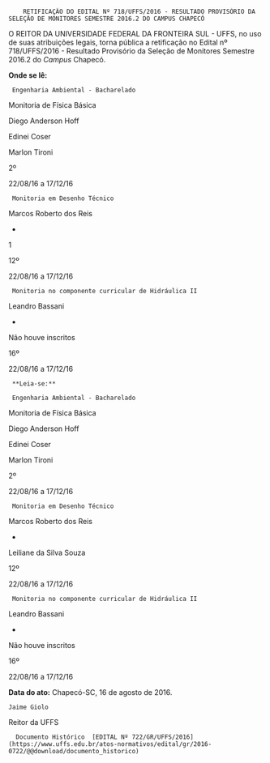         RETIFICAÇÃO DO EDITAL Nº 718/UFFS/2016 - RESULTADO PROVISÓRIO DA SELEÇÃO DE MONITORES SEMESTRE 2016.2 DO CAMPUS CHAPECÓ  

O REITOR DA UNIVERSIDADE FEDERAL DA FRONTEIRA SUL - UFFS, no uso de suas atribuições legais, torna pública a retificação no Edital nº 718/UFFS/2016 - Resultado Provisório da Seleção de Monitores Semestre 2016.2 do *Campus* Chapecó.

 **Onde se lê:**

     Engenharia Ambiental - Bacharelado

   Monitoria de Física Básica

   Diego Anderson Hoff

   Edinei Coser

   Marlon Tironi

   2º 

   22/08/16 a 17/12/16

     Monitoria em Desenho Técnico

   Marcos Roberto dos Reis

   -

   1

   12º 

   22/08/16 a 17/12/16

     Monitoria no componente curricular de Hidráulica II

   Leandro Bassani

   -

   Não houve inscritos

   16º 

   22/08/16 a 17/12/16

     **Leia-se:**

     Engenharia Ambiental - Bacharelado

   Monitoria de Física Básica

   Diego Anderson Hoff

   Edinei Coser

   Marlon Tironi

   2º 

   22/08/16 a 17/12/16

     Monitoria em Desenho Técnico

   Marcos Roberto dos Reis

   -

   Leiliane da Silva Souza

   12º 

   22/08/16 a 17/12/16

     Monitoria no componente curricular de Hidráulica II

   Leandro Bassani

   -

   Não houve inscritos

   16º 

   22/08/16 a 17/12/16

      

   **Data do ato:** Chapecó-SC, 16 de agosto de 2016.   
 

    Jaime Giolo   
 Reitor da UFFS 

      Documento Histórico  [EDITAL Nº 722/GR/UFFS/2016](https://www.uffs.edu.br/atos-normativos/edital/gr/2016-0722/@@download/documento_historico)     
      